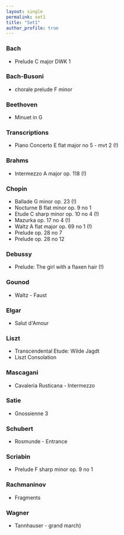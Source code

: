 ```yaml
---
layout: single
permalink: set1
title: "Set1"
author_profile: true
---
```


### Bach
 
* Prelude C major DWK 1

### Bach-Busoni
 
* chorale prelude F minor

### Beethoven
 
* Minuet in G

### Transcriptions
 
* Piano Concerto E flat major no 5 - mvt 2 (!)

### Brahms
 
* Intermezzo A major op. 118 (!)

### Chopin
 
* Ballade G minor op. 23 (!)
* Nocturne B flat minor op. 9 no 1
* Etude C sharp minor op. 10 no 4 (!)
* Mazurka op. 17 no 4 (!)
* Waltz A flat major op. 69 no 1 (!)
* Prelude op. 28 no 7
* Prelude op. 28 no 12

### Debussy
 
* Prelude: The girl with a flaxen hair (!)

### Gounod
 
* Waltz - Faust

### Elgar
 
* Salut d'Amour

### Liszt
 
* Transcendental Etude: Wilde Jagdt
* Liszt Consolation

### Mascagani
 
* Cavaleria Rusticana - Intermezzo

### Satie
 
* Gnossienne 3

### Schubert
 
* Rosmunde - Entrance

### Scriabin
 
* Prelude F sharp minor op. 9 no 1

### Rachmaninov
 
* Fragments

### Wagner
 
* Tannhauser - grand march)

